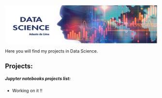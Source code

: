 <p align="center">
  <img src="DataScience1-01 banner.png" >
</p>

<p align="left">
Here you will find my projects in Data Science.
  
<b><h2>Projects:</b></h2>

<b><h5>Jupyter notebooks projects list:</b></h5>

* Working on it !!

</p>
